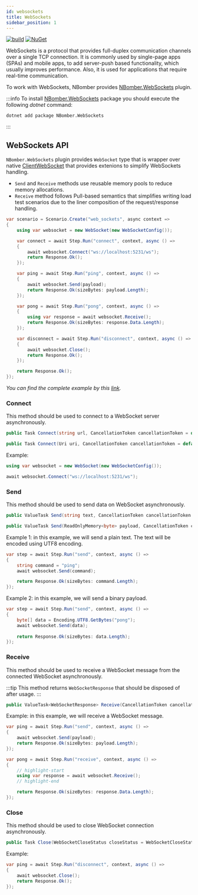 ```yaml
---
id: websockets
title: WebSockets
sidebar_position: 1
---
```


[![build](https://github.com/PragmaticFlow/NBomber.WebSockets/actions/workflows/build.yml/badge.svg)](https://github.com/PragmaticFlow/NBomber.WebSockets/actions/workflows/build.yml)
[![NuGet](https://img.shields.io/nuget/v/nbomber.websockets.svg)](https://www.nuget.org/packages/nbomber.websockets/)

WebSockets is a protocol that provides full-duplex communication channels over a single TCP connection. It is commonly used by single-page apps (SPAs) and mobile apps, to add server-push based functionality, which usually improves performance. Also, it is used for applications that require real-time communication.

To work with WebSockets, NBomber provides [NBomber.WebSockets](https://github.com/PragmaticFlow/NBomber.WebSockets) plugin. 

:::info
To install [NBomber.WebSockets](https://www.nuget.org/packages/nbomber.websockets/) package you should execute the following *dotnet* command:

```code
dotnet add package NBomber.WebSockets
```
:::

## WebSockets API

`NBomber.WebSockets` plugin provides `WebSocket` type that is wrapper over native [ClientWebSocket](https://learn.microsoft.com/en-us/dotnet/api/system.net.websockets.clientwebsocket?view=net-8.0) that provides extenions to simplify WebSockets handling.

- `Send` and `Receive` methods use reusable memory pools to reduce memory allocations.
- `Receive` method follows Pull-based semantics that simplifies writing load test scenarios due to the liner composition of the request/response handling.

```csharp
var scenario = Scenario.Create("web_sockets", async context =>
{    
    using var websocket = new WebSocket(new WebSocketConfig());    

    var connect = await Step.Run("connect", context, async () =>
    {        
        await websocket.Connect("ws://localhost:5231/ws");     
        return Response.Ok();
    });

    var ping = await Step.Run("ping", context, async () =>
    {        
        await websocket.Send(payload);     
        return Response.Ok(sizeBytes: payload.Length);
    });

    var pong = await Step.Run("pong", context, async () =>
    {        
        using var response = await websocket.Receive();        
        return Response.Ok(sizeBytes: response.Data.Length);
    });

    var disconnect = await Step.Run("disconnect", context, async () =>
    {        
        await websocket.Close();        
        return Response.Ok();
    });

    return Response.Ok();
});
```

*You can find the complete example by this [link](https://github.com/PragmaticFlow/NBomber/blob/dev/examples/Demo/WebSockets/PingPongWebSocketsTest.cs).*

### Connect

This method should be used to connect to a WebSocket server asynchronously.

```csharp
public Task Connect(string url, CancellationToken cancellationToken = default);

public Task Connect(Uri uri, CancellationToken cancellationToken = default);
```

Example:

```csharp
using var websocket = new WebSocket(new WebSocketConfig());

await websocket.Connect("ws://localhost:5231/ws");
```

### Send

This method should be used to send data on WebSocket asynchronously.

```csharp
public ValueTask Send(string text, CancellationToken cancellationToken = default);

public ValueTask Send(ReadOnlyMemory<byte> payload, CancellationToken cancellationToken = default);
```

Example 1: in this example, we will send a plain text. The text will be encoded using UTF8 encoding.

```csharp
var step = await Step.Run("send", context, async () =>
{
    string command = "ping";    
    await websocket.Send(command);

    return Response.Ok(sizeBytes: command.Length);
});
```

Example 2: in this example, we will send a binary payload.

```csharp
var step = await Step.Run("send", context, async () =>
{
    byte[] data = Encoding.UTF8.GetBytes("pong");
    await websocket.Send(data);
    
    return Response.Ok(sizeBytes: data.Length);
});
```

### Receive

This method should be used to receive a WebSocket message from the connected WebSocket asynchronously.

:::tip
This method returns `WebSocketResponse` that should be disposed of after usage.
:::

```csharp
public ValueTask<WebSocketResponse> Receive(CancellationToken cancellationToken = default);
```

Example: in this example, we will receive a WebSocket message.

```csharp
var ping = await Step.Run("send", context, async () =>
{
    await websocket.Send(payload);
    return Response.Ok(sizeBytes: payload.Length);
});

var pong = await Step.Run("receive", context, async () =>
{
    // highlight-start
    using var response = await websocket.Receive();    
    // highlight-end

    return Response.Ok(sizeBytes: response.Data.Length);
});
```

### Close

This method should be used to close WebSocket connection asynchronously.

```csharp
public Task Close(WebSocketCloseStatus closeStatus = WebSocketCloseStatus.NormalClosure, CancellationToken cancellationToken = default);
```

Example:

```csharp
var ping = await Step.Run("disconnect", context, async () =>
{
    await websocket.Close();
    return Response.Ok();
});
```
